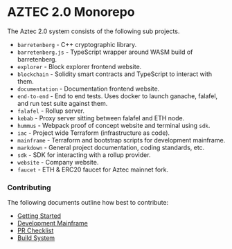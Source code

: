 # AZTEC 2.0 Monorepo

The Aztec 2.0 system consists of the following sub projects.

- `barretenberg` - C++ cryptographic library.
- `barretenberg.js` - TypeScript wrapper around WASM build of barretenberg.
- `explorer` - Block explorer frontend website.
- `blockchain` - Solidity smart contracts and TypeScript to interact with them.
- `documentation` - Documentation frontend website.
- `end-to-end` - End to end tests. Uses docker to launch ganache, falafel, and run test suite against them.
- `falafel` - Rollup server.
- `kebab` - Proxy server sitting between falafel and ETH node.
- `hummus` - Webpack proof of concept website and terminal using `sdk`.
- `iac` - Project wide Terraform (infrastructure as code).
- `mainframe` - Terraform and bootstrap scripts for development mainframe.
- `markdown` - General project documentation, coding standards, etc.
- `sdk` - SDK for interacting with a rollup provider.
- `website` - Company website.
- `faucet` - ETH & ERC20 faucet for Aztec mainnet fork.

### Contributing

The following documents outline how best to contribute:

- [Getting Started](./markdown/getting_started.md)
- [Development Mainframe](./mainframe/README.md)
- [PR Checklist](./markdown/pr_checklist.md)
- [Build System](./markdown/build_system.md)
